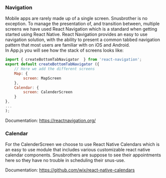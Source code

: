 ### Navigation
Mobile apps are rarely made up of a single screen. Snusbrother is no
exception. To manage the presentation of, and transition between,
multiple screens we have used React Navigation which is a standard
when getting started using React Native. React Navigation provides
an easy to use navigation solution, with the ability to present a common
tabbed navigation pattern that most users are familiar with on iOS
and Android.   
In App.js you will see how the stack of screens looks like:

```javascript
import { createBottomTabNavigator  } from 'react-navigation';
export default createBottomTabNavigator ({
    // Here we add the different screens
    Map: {
        screen: MapScreen
    },
    Calendar: {
        screen: CalenderScreen
    }
},
...
);
```

Documentation: https://reactnavigation.org/

### Calendar
For the CalenderScreen we choose to use React Native Calendars 
which is an easy to use module that includes various customizable react 
native calendar components. Snusbrothers are suppose to see
their appointments here so they have no trouble in scheduling
their snus-use.   

Documentation: https://github.com/wix/react-native-calendars 
